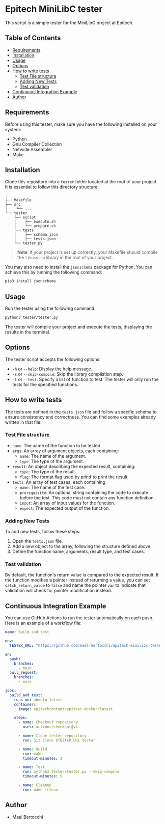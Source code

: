 # Epitech MiniLibC tester

This script is a simple tester for the MiniLibC project at Epitech.

## Table of Contents

- [Requirements](#requirements)
- [Installation](#installation)
- [Usage](#usage)
- [Options](#options)
- [How to write tests](#how-to-write-tests)
  - [Test File structure](#test-file-structure)
  - [Adding New Tests](#adding-new-tests)
  - [Test validation](#test-validation)
- [Continuous Integration Example](#continuous-integration-example)
- [Author](#author)

## Requirements

Before using this tester, make sure you have the following installed on your system:

- Python
- Gnu Compiler Collection
- Netwide Assembler
- Make

## Installation

Clone this repository into a `tester` folder located at the root of your project. It is essential to follow this directory structure:

```
.
├── Makefile
├── src
│    └── ...
└── tester
    └── script
    │    ├── execute.sh
    │    └── prepare.sh
    └── tests
    │    ├── schema.json
    │    ├── tests.json
    └── tester.py
```

> **Note**: If your project is set up correctly, your Makefile should compile the `libasm.so` library in the root of your project.

You may also need to install the `jsonschema` package for Python. You can achieve this by running the following command:

```bash
pip3 install jsonschema
```

## Usage

Run the tester using the following command:

```bash
python3 tester/tester.py
```

The tester will compile your project and execute the tests, displaying the results in the terminal.

## Options

The tester script accepts the following options:

- `-h` or `--help`: Display the help message.
- `-s` or `--skip-compile`: Skip the library compilation step.
- `-t` or `--test`: Specify a list of function to test. The tester will only run the tests for the specified functions.

## How to write tests

The tests are defined in the `tests.json` file and follow a specific schema to ensure consistency and correctness. You can find some examples already written in that file.

### Test File structure

- `name`: The name of the function to be tested.
- `args`: An array of argument objects, each containing:
  - `name`: The name of the argument.
  - `type`: The type of the argument.
- `result`: An object describing the expected result, containing:
  - `type`: The type of the result.
  - `flag`: The format flag used by printf to print the result.
- `tests`: An array of test cases, each containing:
  - `name`: The name of the test case.
  - `prerequisite`: An optional string containing the code to execute before the test. This code must not contain any function definition.
  - `input`: An array of input values for the function.
  - `expect`: The expected output of the function.

### Adding New Tests

To add new tests, follow these steps:

1. Open the `tests.json` file.
2. Add a new object to the array, following the structure defined above.
3. Define the function name, arguments, result type, and test cases.

### Test validation

By default, the function's return value is compared to the expected result.
If the function modifies a pointer instead of returning a value, you can set `catch_return_value` to `false` and name the pointer `var` to indicate that validation will check for pointer modification instead.

## Continuous Integration Example

You can use GitHub Actions to run the tester automatically on each push. Here is an example of a workflow file:

```yml
name: Build and test

env:
  TESTER_URL: "https://github.com/mael-bertocchi/epitech-minilibc-tester.git"

on:
  push:
    branches:
      - main
  pull_request:
    branches:
      - main

jobs:
  build_and_test:
    runs-on: ubuntu-latest
    container:
      image: epitechcontent/epitest-docker:latest

    steps:
      - name: Checkout repository
        uses: actions/checkout@v4

      - name: Clone tester repository
        run: git clone $TESTER_URL tester

      - name: Build
        run: make
        timeout-minutes: 2

      - name: Test
        run: python3 tester/tester.py --skip-compile
        timeout-minutes: 5

      - name: Cleanup
        run: make fclean
```

## Author

- Mael Bertocchi
